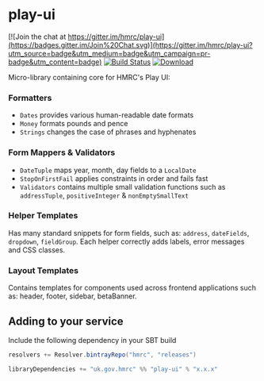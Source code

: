 <!--
Copyright 2015 HM Revenue & Customs

Licensed under the Apache License, Version 2.0 (the "License");
you may not use this file except in compliance with the License.
You may obtain a copy of the License at

  http://www.apache.org/licenses/LICENSE-2.0

Unless required by applicable law or agreed to in writing, software
distributed under the License is distributed on an "AS IS" BASIS,
WITHOUT WARRANTIES OR CONDITIONS OF ANY KIND, either express or implied.
See the License for the specific language governing permissions and
limitations under the License.
-->
play-ui
=======

[![Join the chat at https://gitter.im/hmrc/play-ui](https://badges.gitter.im/Join%20Chat.svg)](https://gitter.im/hmrc/play-ui?utm_source=badge&utm_medium=badge&utm_campaign=pr-badge&utm_content=badge) [![Build Status](https://travis-ci.org/hmrc/play-ui.svg)](https://travis-ci.org/hmrc/play-ui) [ ![Download](https://api.bintray.com/packages/hmrc/releases/play-ui/images/download.svg) ](https://bintray.com/hmrc/releases/play-ui/_latestVersion) 

Micro-library containing core for HMRC's Play UI:
 
### Formatters
* `Dates` provides various human-readable date formats
* `Money` formats pounds and pence
* `Strings` changes the case of phrases and hyphenates

### Form Mappers & Validators
* `DateTuple` maps year, month, day fields to a `LocalDate`
* `StopOnFirstFail` applies constraints in order and fails fast
* `Validators` contains multiple small validation functions such as `addressTuple`, `positiveInteger` & `nonEmptySmallText`

### Helper Templates
Has many standard snippets for form fields, such as: `address`, `dateFields`, `dropdown`, `fieldGroup`. Each helper 
correctly adds labels, error messages and CSS classes.

### Layout Templates
Contains templates for components used across frontend applications such as: header, footer, sidebar, betaBanner.

## Adding to your service

Include the following dependency in your SBT build

```scala
resolvers += Resolver.bintrayRepo("hmrc", "releases")

libraryDependencies += "uk.gov.hmrc" %% "play-ui" % "x.x.x"
```
